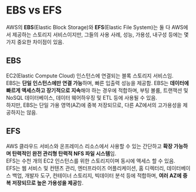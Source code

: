 # EBS vs EFS

AWS의 **EBS**(Elastic Block Storage)와 **EFS**(Elastic File System)는 둘 다 AWS에서 제공하는 스토리지 서비스이지만, 그들의 사용 사례, 성능, 가용성, 내구성 등에는 몇 가지 중요한 차이점이 있음.

## EBS
EC2(Elastic Compute Cloud) 인스턴스에 연결되는 블록 스토리지 서비스임.  
EBS는 **단일 인스턴스에만 연결 가능**하며, 빠른 입출력 성능을 제공함. EBS는 **데이터에 빠르게 액세스하고 장기적으로 지속**해야 하는 경우에 적합하며, 부팅 볼륨, 트랜잭션 및 NoSQL 데이터베이스, 데이터 웨어하우징 및 ETL 등에 사용될 수 있음.  
하지만, EBS는 단일 가용 영역(AZ)에 중복 저장되므로, 다른 AZ에서의 고가용성을 제공하지는 않음.

## EFS
AWS 클라우드 서비스와 온프레미스 리소스에서 사용할 수 있는 간단하고 **확장 가능하며 탄력적인 완전 관리형 탄력적 NFS 파일 시스템**임.  
EFS는 수천 개의 EC2 인스턴스를 위한 스토리지이며 동시에 액세스 할 수 있음.  
EFS는 웹 서비스 및 컨텐츠 관리, 엔터프라이즈 어플리케이션, 홈 디렉터리, 데이터베이스 백업, 개발자 도구, 컨테이너 스토리지, 빅데이터 분석 등에 적합하며, **여러 AZ에 중복 저장되므로 높은 가용성을 제공**함.